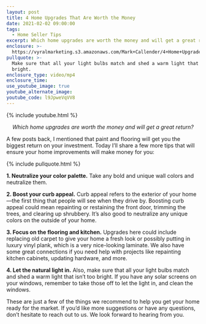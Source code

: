 ```yaml
---
layout: post
title: 4 Home Upgrades That Are Worth the Money
date: 2021-02-02 09:00:00
tags:
  - Home Seller Tips
excerpt: Which home upgrades are worth the money and will get a great return?
enclosure: >-
  https://vyralmarketing.s3.amazonaws.com/Mark+Callender/4+Home+Upgrades+That+Are+Worth+the+Money.mp4
pullquote: >-
  Make sure that all your light bulbs match and shed a warm light that isn’t too
  bright.
enclosure_type: video/mp4
enclosure_time:
use_youtube_image: true
youtube_alternate_image:
youtube_code: l9JpweVqVV8
---
```


{% include youtube.html %}

<p style="text-align: center;"><em>Which home upgrades are worth the money and will get a great return?</em></p>

A few posts back, I mentioned that paint and flooring will get you the biggest return on your investment. Today I’ll share a few more tips that will ensure your home improvements will make money for you:

{% include pullquote.html %}

**1\. Neutralize your color palette.** Take any bold and unique wall colors and neutralize them.

**2\. Boost your curb appeal.** Curb appeal refers to the exterior of your home—the first thing that people will see when they drive by. Boosting curb appeal could mean repainting or restaining the front door, trimming the trees, and clearing up shrubbery. It’s also good to neutralize any unique colors on the outside of your home.

**3\. Focus on the flooring and kitchen.** Upgrades here could include replacing old carpet to give your home a fresh look or possibly putting in luxury vinyl plank, which is a very nice-looking laminate. We also have some great connections if you need help with projects like repainting kitchen cabinets, updating hardware, and more.

**4\. Let the natural light in.** Also, make sure that all your light bulbs match and shed a warm light that isn’t too bright. If you have any solar screens on your windows, remember to take those off to let the light in, and clean the windows.

These are just a few of the things we recommend to help you get your home ready for the market. If you’d like more suggestions or have any questions, don’t hesitate to reach out to us. We look forward to hearing from you.
